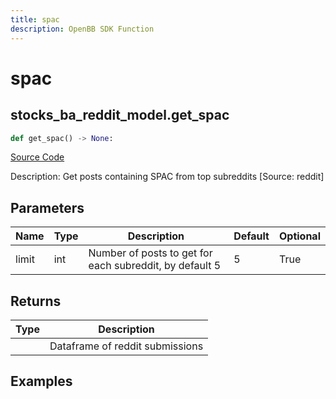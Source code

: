 ```yaml
---
title: spac
description: OpenBB SDK Function
---
```


# spac

## stocks_ba_reddit_model.get_spac

```python title='openbb_terminal/decorators.py'
def get_spac() -> None:
```
[Source Code](https://github.com/OpenBB-finance/OpenBBTerminal/tree/main/openbb_terminal/decorators.py#L459)

Description: Get posts containing SPAC from top subreddits [Source: reddit]

## Parameters

| Name | Type | Description | Default | Optional |
| ---- | ---- | ----------- | ------- | -------- |
| limit | int | Number of posts to get for each subreddit, by default 5 | 5 | True |

## Returns

| Type | Description |
| ---- | ----------- |
|  | Dataframe of reddit submissions |

## Examples

